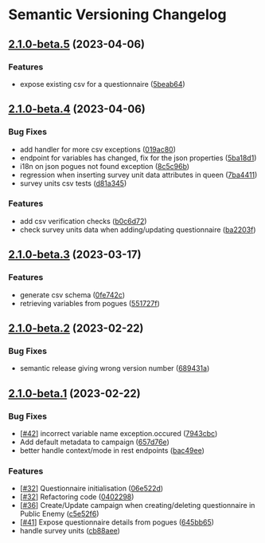 # Semantic Versioning Changelog

## [2.1.0-beta.5](https://github.com/InseeFr/Public-Enemy-Back-Office/compare/2.1.0-beta.4...2.1.0-beta.5) (2023-04-06)


### Features

* expose existing csv for a questionnaire ([5beab64](https://github.com/InseeFr/Public-Enemy-Back-Office/commit/5beab649047fa3757dbf5da6f765be6935e6f043))

## [2.1.0-beta.4](https://github.com/InseeFr/Public-Enemy-Back-Office/compare/2.1.0-beta.3...2.1.0-beta.4) (2023-04-06)


### Bug Fixes

* add handler for more csv exceptions ([019ac80](https://github.com/InseeFr/Public-Enemy-Back-Office/commit/019ac809929802e846361cf0c728b81145ec912c))
* endpoint for variables has changed, fix for the json properties ([5ba18d1](https://github.com/InseeFr/Public-Enemy-Back-Office/commit/5ba18d15fed4753a6a709c976e1ea6dbcec535cb))
* i18n on json pogues not found exception ([8c5c96b](https://github.com/InseeFr/Public-Enemy-Back-Office/commit/8c5c96b1b29e7db22bb9805d59de0667e9f55fd0))
* regression when inserting survey unit data attributes in queen ([7ba4411](https://github.com/InseeFr/Public-Enemy-Back-Office/commit/7ba44112d09c4e87f6ba7cecffd7386b7703046c))
* survey units csv tests ([d81a345](https://github.com/InseeFr/Public-Enemy-Back-Office/commit/d81a3458921d728367f7a52baf129379636552d9))


### Features

* add csv verification checks ([b0c6d72](https://github.com/InseeFr/Public-Enemy-Back-Office/commit/b0c6d72597d7e88750e7c9dfaecd014e019bdb3d))
* check survey units data when adding/updating questionnaire ([ba2203f](https://github.com/InseeFr/Public-Enemy-Back-Office/commit/ba2203f9503e7b3366606ee2fde120e32315a366))

## [2.1.0-beta.3](https://github.com/InseeFr/Public-Enemy-Back-Office/compare/2.1.0-beta.2...2.1.0-beta.3) (2023-03-17)


### Features

* generate csv schema ([0fe742c](https://github.com/InseeFr/Public-Enemy-Back-Office/commit/0fe742c285536763517cc1ee736482a9adf76a1a))
* retrieving variables from pogues ([551727f](https://github.com/InseeFr/Public-Enemy-Back-Office/commit/551727fb1c0e93a0110fb6755325dc8926c44c13))

## [2.1.0-beta.2](https://github.com/InseeFr/Public-Enemy-Back-Office/compare/2.1.0-beta.1...2.1.0-beta.2) (2023-02-22)


### Bug Fixes

* semantic release giving wrong version number ([689431a](https://github.com/InseeFr/Public-Enemy-Back-Office/commit/689431a00142e8a1d0bed4d336f7ec73ca675d77))

## [2.1.0-beta.1](https://github.com/InseeFr/Public-Enemy-Back-Office/compare/2.0.0...2.1.0-beta.1) (2023-02-22)


### Bug Fixes

* [[#42](https://github.com/InseeFr/Public-Enemy-Back-Office/issues/42)] incorrect variable name exception.occured ([7943cbc](https://github.com/InseeFr/Public-Enemy-Back-Office/commit/7943cbc69800d22edbfae0045fc27bf78e8767b0))
* Add default metadata to campaign ([657d76e](https://github.com/InseeFr/Public-Enemy-Back-Office/commit/657d76eab5a88071b50c32228b48c10241f6ca1e))
* better handle context/mode in rest endpoints ([bac49ee](https://github.com/InseeFr/Public-Enemy-Back-Office/commit/bac49ee3181a53ccecde28925b83499b7e0e966d))


### Features

* [[#32](https://github.com/InseeFr/Public-Enemy-Back-Office/issues/32)] Questionnaire initialisation ([06e522d](https://github.com/InseeFr/Public-Enemy-Back-Office/commit/06e522d2b7bf718b1a2feb846a6d71bf1732c3b7))
* [[#32](https://github.com/InseeFr/Public-Enemy-Back-Office/issues/32)] Refactoring code ([0402298](https://github.com/InseeFr/Public-Enemy-Back-Office/commit/04022984f0b33f98192c05314ce4e8bcffc23546))
* [[#36](https://github.com/InseeFr/Public-Enemy-Back-Office/issues/36)] Create/Update campaign when creating/deleting questionnaire in Public Enemy ([c5e52f6](https://github.com/InseeFr/Public-Enemy-Back-Office/commit/c5e52f6c37f9e92e837ba618c1e617ef117a1dcd))
* [[#41](https://github.com/InseeFr/Public-Enemy-Back-Office/issues/41)] Expose questionnaire details from pogues ([645bb65](https://github.com/InseeFr/Public-Enemy-Back-Office/commit/645bb650a7ec7bfe57dcc3fe5d14015dc39c2c81))
* handle survey units ([cb88aee](https://github.com/InseeFr/Public-Enemy-Back-Office/commit/cb88aee3579c87008d7061b0120dc9fe61fe9c81))
